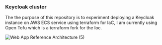 ### Keycloak cluster
The the purpose of this repository is to experiment deploying a Keycloak instance on AWS ECS service using terraform for IaC, I am currently using Open Tofu which is a terraform fork for the Ioc. 

![Web App Reference Architecture (5)](https://github.com/Millroy094/keycloak-cluster-aws-terraform/assets/58091953/247fa1e4-dd91-41f1-b2d9-2037fa8f2ebb)
